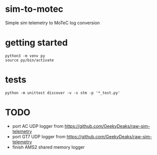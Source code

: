 # sim-to-motec

Simple sim telemetry to MoTeC log conversion

# getting started

    python3 -m venv py
    source py/bin/activate


# tests

    python -m unittest discover -v -s stm -p '*_test.py'

# TODO

* port AC UDP logger from https://github.com/GeekyDeaks/raw-sim-telemetry
* port GT7 UDP logger from https://github.com/GeekyDeaks/raw-sim-telemetry
* finish AMS2 shared memory logger